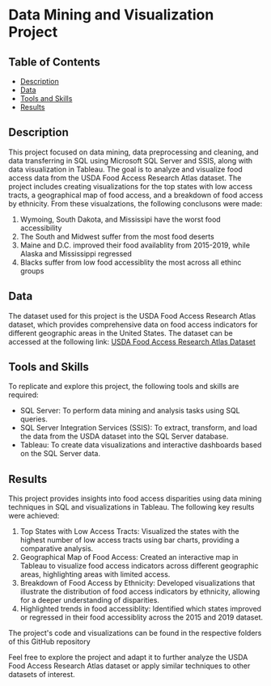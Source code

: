 # Data Mining and Visualization Project

## Table of Contents
- [Description](#description)
- [Data](#data)
- [Tools and Skills](#tools-and-skills)
- [Results](#results)


## Description
This project focused on data mining, data preprocessing and cleaning, and data transferring in SQL using Microsoft SQL Server and SSIS, along with data visualization in Tableau. The goal is to analyze and visualize food access data from the USDA Food Access Research Atlas dataset. The project includes creating visualizations for the top states with low access tracts, a geographical map of food access, and a breakdown of food access by ethnicity. From these visualzations, the following conclusons were made:
 1. Wymoing, South Dakota, and Mississipi have the worst food accessibility
 2. The South and Midwest suffer from the most food deserts
 3. Maine and D.C. improved their food availablity from 2015-2019, while Alaska and Mississippi regressed
 4. Blacks suffer from low food accessiblity the most across all ethinc groups

## Data
The dataset used for this project is the USDA Food Access Research Atlas dataset, which provides comprehensive data on food access indicators for different geographic areas in the United States. The dataset can be accessed at the following link: [USDA Food Access Research Atlas Dataset](https://www.ers.usda.gov/data-products/food-access-research-atlas/documentation/)

## Tools and Skills
To replicate and explore this project, the following tools and skills are required:
- SQL Server: To perform data mining and analysis tasks using SQL queries.
- SQL Server Integration Services (SSIS): To extract, transform, and load the data from the USDA dataset into the SQL Server database.
- Tableau: To create data visualizations and interactive dashboards based on the SQL Server data.

## Results
This project provides insights into food access disparities using data mining techniques in SQL and visualizations in Tableau. The following key results were achieved:
1. Top States with Low Access Tracts: Visualized the states with the highest number of low access tracts using bar charts, providing a comparative analysis.
2. Geographical Map of Food Access: Created an interactive map in Tableau to visualize food access indicators across different geographic areas, highlighting areas with limited access.
3. Breakdown of Food Access by Ethnicity: Developed visualizations that illustrate the distribution of food access indicators by ethnicity, allowing for a deeper understanding of disparities.
4. Highlighted trends in food accessiblity: Identified which states improved or regressed in their food accessiblity across the 2015 and 2019 dataset.

The project's code and visualizations can be found in the respective folders of this GitHub repository

Feel free to explore the project and adapt it to further analyze the USDA Food Access Research Atlas dataset or apply similar techniques to other datasets of interest.
